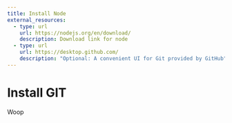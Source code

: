 ```yaml
---
title: Install Node
external_resources:
  - type: url
    url: https://nodejs.org/en/download/
    description: Download link for node
  - type: url
    url: https://desktop.github.com/
    description: "Optional: A convenient UI for Git provided by GitHub"
---
```

# Install GIT

Woop